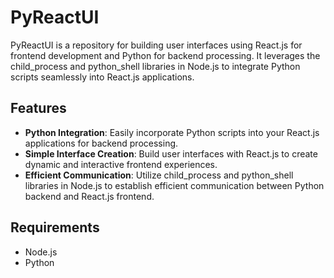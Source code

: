# PyReactUI

PyReactUI is a repository for building user interfaces using React.js for frontend development and Python for backend processing. It leverages the child_process and python_shell libraries in Node.js to integrate Python scripts seamlessly into React.js applications.

## Features

- **Python Integration**: Easily incorporate Python scripts into your React.js applications for backend processing.
- **Simple Interface Creation**: Build user interfaces with React.js to create dynamic and interactive frontend experiences.
- **Efficient Communication**: Utilize child_process and python_shell libraries in Node.js to establish efficient communication between Python backend and React.js frontend.

## Requirements

- Node.js
- Python



